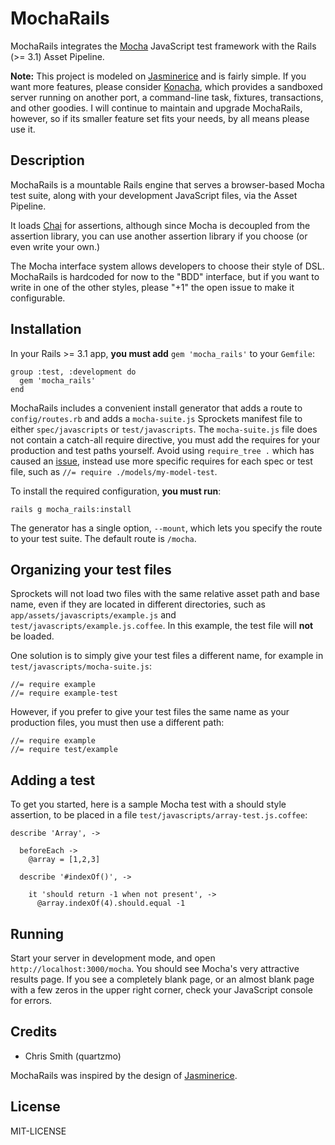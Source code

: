 # MochaRails

MochaRails integrates the [Mocha](http://visionmedia.github.com/mocha/) JavaScript test framework with the Rails (>= 3.1) Asset Pipeline.

**Note:** This project is modeled on [Jasminerice](https://github.com/bradphelan/jasminerice) and is fairly simple. If you want more features, please consider [Konacha](https://github.com/jfirebaugh/konacha), which provides a sandboxed server running on another port, a command-line task, fixtures, transactions, and other goodies. I will continue to maintain and upgrade MochaRails, however, so if its smaller feature set fits your needs, by all means please use it.

## Description

MochaRails is a mountable Rails engine that serves a browser-based Mocha test suite, along with your development JavaScript files, via the Asset Pipeline.

It loads [Chai](http://chaijs.com) for assertions, although since Mocha is decoupled from the assertion library, you can
use another assertion library if you choose (or even write your own.)

The Mocha interface system allows developers to choose their style of DSL. MochaRails is hardcoded for now to the
"BDD" interface, but if you want to write in one of the other styles, please "+1" the open issue to make it configurable.

## Installation

In your Rails >= 3.1 app, **you must add** `gem 'mocha_rails'` to your `Gemfile`:

```
group :test, :development do
  gem 'mocha_rails'
end
```
MochaRails includes a convenient install generator that adds a route to `config/routes.rb` and adds a `mocha-suite.js`
Sprockets manifest file to either `spec/javascripts` or `test/javascripts`. The `mocha-suite.js` file does not contain a catch-all require
directive, you must add the requires for your production and test paths yourself. Avoid using `require_tree .` which has caused an
[issue](https://github.com/quartzmo/mocha_rails/issues/7), instead use more specific
requires for each spec or test file, such as `//= require ./models/my-model-test`.

To install the required configuration, **you must run**:

```
rails g mocha_rails:install
```

The generator has a single option, `--mount`, which lets you specify the route to your test suite. The default
route is `/mocha`.

## Organizing your test files

Sprockets will not load two files with the same relative asset path and base name, even if they are located in different directories, such
as `app/assets/javascripts/example.js` and `test/javascripts/example.js.coffee`. In this example, the test file will
**not** be loaded.

One solution is to simply give your test files a different name, for example in `test/javascripts/mocha-suite.js`:

```
//= require example
//= require example-test
```

However, if you prefer to give your test files the same name as your production files, you must then use a different path:

```
//= require example
//= require test/example
```

## Adding a test

To get you started, here is a sample Mocha test with a should style assertion, to be placed in a file
`test/javascripts/array-test.js.coffee`:

```
describe 'Array', ->

  beforeEach ->
    @array = [1,2,3]

  describe '#indexOf()', ->

    it 'should return -1 when not present', ->
      @array.indexOf(4).should.equal -1
```

## Running

Start your server in development mode, and open `http://localhost:3000/mocha`. You should see Mocha's very attractive results page. If you
see a completely blank page, or an almost blank page with a few zeros in the upper right corner, check your JavaScript console for errors.

## Credits

* Chris Smith (quartzmo)

MochaRails was inspired by the design of [Jasminerice](https://github.com/bradphelan/jasminerice).

## License

MIT-LICENSE
